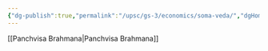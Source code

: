 ```yaml
---
{"dg-publish":true,"permalink":"/upsc/gs-3/economics/soma-veda/","dgHomeLink":true,"dgPassFrontmatter":false}
---
```


[[Panchvisa Brahmana|Panchvisa Brahmana]]